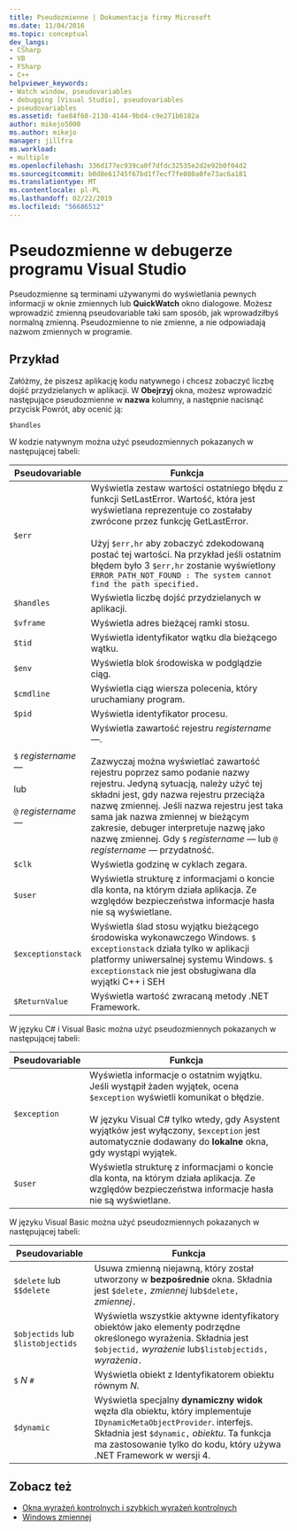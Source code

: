 ```yaml
---
title: Pseudozmienne | Dokumentacja firmy Microsoft
ms.date: 11/04/2016
ms.topic: conceptual
dev_langs:
- CSharp
- VB
- FSharp
- C++
helpviewer_keywords:
- Watch window, pseudovariables
- debugging [Visual Studio], pseudovariables
- pseudovariables
ms.assetid: fae84f68-2138-4144-9bd4-c9e271b6182a
author: mikejo5000
ms.author: mikejo
manager: jillfra
ms.workload:
- multiple
ms.openlocfilehash: 336d177ec939ca0f7dfdc32535e2d2e92b0f04d2
ms.sourcegitcommit: b0d8e61745f67bd1f7ecf7fe080a0fe73ac6a181
ms.translationtype: MT
ms.contentlocale: pl-PL
ms.lasthandoff: 02/22/2019
ms.locfileid: "56686512"
---
```

# <a name="pseudovariables-in-the-visual-studio-debugger"></a>Pseudozmienne w debugerze programu Visual Studio
Pseudozmienne są terminami używanymi do wyświetlania pewnych informacji w oknie zmiennych lub **QuickWatch** okno dialogowe. Możesz wprowadzić zmienną pseudovariable taki sam sposób, jak wprowadziłbyś normalną zmienną. Pseudozmienne to nie zmienne, a nie odpowiadają nazwom zmiennych w programie.

## <a name="example"></a>Przykład
 Załóżmy, że piszesz aplikację kodu natywnego i chcesz zobaczyć liczbę dojść przydzielanych w aplikacji. W **Obejrzyj** okna, możesz wprowadzić następujące pseudozmienne w **nazwa** kolumny, a następnie nacisnąć przycisk Powrót, aby ocenić ją:

`$handles`

 W kodzie natywnym można użyć pseudozmiennych pokazanych w następującej tabeli:

|Pseudovariable|Funkcja|
|--------------------|--------------|
|`$err`|Wyświetla zestaw wartości ostatniego błędu z funkcji SetLastError. Wartość, która jest wyświetlana reprezentuje co zostałaby zwrócone przez funkcję GetLastError.<br /><br /> Użyj `$err,hr` aby zobaczyć zdekodowaną postać tej wartości. Na przykład jeśli ostatnim błędem było 3 `$err,hr` zostanie wyświetlony `ERROR_PATH_NOT_FOUND : The system cannot find the path specified.`|
|`$handles`|Wyświetla liczbę dojść przydzielanych w aplikacji.|
|`$vframe`|Wyświetla adres bieżącej ramki stosu.|
|`$tid`|Wyświetla identyfikator wątku dla bieżącego wątku.|
|`$env`|Wyświetla blok środowiska w podglądzie ciąg.|
|`$cmdline`|Wyświetla ciąg wiersza polecenia, który uruchamiany program.|
|`$pid`|Wyświetla identyfikator procesu.|
|`$` *registername —*<br /><br /> lub<br /><br /> `@` *registername —*|Wyświetla zawartość rejestru *registername —*.<br /><br /> Zazwyczaj można wyświetlać zawartość rejestru poprzez samo podanie nazwy rejestru. Jedyną sytuacją, należy użyć tej składni jest, gdy nazwa rejestru przeciąża nazwę zmiennej. Jeśli nazwa rejestru jest taka sama jak nazwa zmiennej w bieżącym zakresie, debuger interpretuje nazwę jako nazwę zmiennej. Gdy `$` *registername —* lub `@` *registername —* przydatność.|
|`$clk`|Wyświetla godzinę w cyklach zegara.|
|`$user`|Wyświetla strukturę z informacjami o koncie dla konta, na którym działa aplikacja. Ze względów bezpieczeństwa informacje hasła nie są wyświetlane.|
|`$exceptionstack`|Wyświetla ślad stosu wyjątku bieżącego środowiska wykonawczego Windows. `$ exceptionstack` działa tylko w aplikacji platformy uniwersalnej systemu Windows. `$ exceptionstack` nie jest obsługiwana dla wyjątki C++ i SEH|
|`$ReturnValue`|Wyświetla wartość zwracaną metody .NET Framework.|

 W języku C# i Visual Basic można użyć pseudozmiennych pokazanych w następującej tabeli:

|Pseudovariable|Funkcja|
|--------------------|--------------|
|`$exception`|Wyświetla informacje o ostatnim wyjątku. Jeśli wystąpił żaden wyjątek, ocena `$exception` wyświetli komunikat o błędzie.<br /><br /> W języku Visual C# tylko wtedy, gdy Asystent wyjątków jest wyłączony, `$exception` jest automatycznie dodawany do **lokalne** okna, gdy wystąpi wyjątek.|
|`$user`|Wyświetla strukturę z informacjami o koncie dla konta, na którym działa aplikacja. Ze względów bezpieczeństwa informacje hasła nie są wyświetlane.|

 W języku Visual Basic można użyć pseudozmiennych pokazanych w następującej tabeli:

|Pseudovariable|Funkcja|
|--------------------|--------------|
|`$delete` lub `$$delete`|Usuwa zmienną niejawną, który został utworzony w **bezpośrednie** okna. Składnia jest `$delete,` *zmiennej* lub`$delete,` *zmiennej*`.`|
|`$objectids` lub `$listobjectids`|Wyświetla wszystkie aktywne identyfikatory obiektów jako elementy podrzędne określonego wyrażenia. Składnia jest `$objectid,` *wyrażenie* lub`$listobjectids,` *wyrażenia*`.`|
|`$` *N* `#`|Wyświetla obiekt z Identyfikatorem obiektu równym *N*.|
|`$dynamic`|Wyświetla specjalny **dynamiczny widok** węzła dla obiektu, który implementuje `IDynamicMetaObjectProvider`. interfejs. Składnia jest `$dynamic,` *obiektu*. Ta funkcja ma zastosowanie tylko do kodu, który używa .NET Framework w wersji 4.|

## <a name="see-also"></a>Zobacz też
- [Okna wyrażeń kontrolnych i szybkich wyrażeń kontrolnych](../debugger/watch-and-quickwatch-windows.md)
- [Windows zmiennej](../debugger/debugger-windows.md)